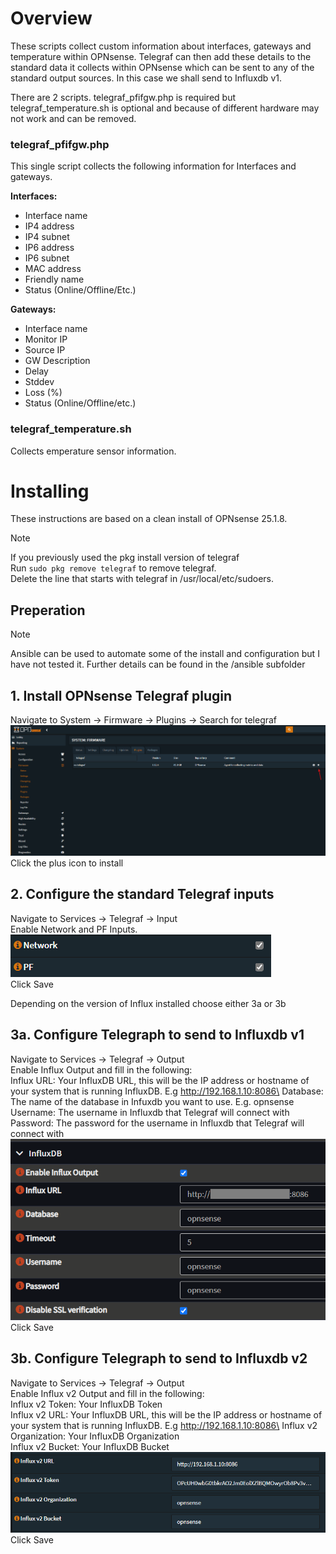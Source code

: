 # Overview
These scripts collect custom information about interfaces, gateways and temperature within OPNsense.  Telegraf can then add these details to the standard data it collects within OPNsense which can be sent to any of the standard output sources. In this case we shall send to Influxdb v1.

There are 2 scripts.  telegraf_pfifgw.php is required but telegraf_temperature.sh is optional and because of different hardware may not work and can be removed.

### telegraf_pfifgw.php
This single script collects the following information for Interfaces and gateways.

  **Interfaces:**
  * Interface name
  * IP4 address
  * IP4 subnet
  * IP6 address
  * IP6 subnet
  * MAC address
  * Friendly name
  * Status (Online/Offline/Etc.)

  **Gateways:**
  * Interface name
  * Monitor IP
  * Source IP
  * GW Description
  * Delay
  * Stddev
  * Loss (%)
  * Status (Online/Offline/etc.)

### telegraf_temperature.sh
Collects emperature sensor information.


# Installing
These instructions are based on a clean install of OPNsense 25.1.8.
> [!NOTE]
> If you previously used the pkg install version of telegraf\
> Run `sudo pkg remove telegraf` to remove telegraf.\
> Delete the line that starts with telegraf in /usr/local/etc/sudoers.

## Preperation
> [!NOTE]
> Ansible can be used to automate some of the install and configuration but I have not tested it.  Further details can be found in the /ansible subfolder

## 1. Install OPNsense Telegraf plugin
Navigate to System -> Firmware -> Plugins -> Search for telegraf\
![Screenshot adding the default Telegraf plugin](/images/opnsense1.png)\
Click the plus icon to install

## 2. Configure the standard Telegraf inputs
Navigate to Services -> Telegraf -> Input\
Enable Network and PF Inputs.\
![Screenshot enabling inputs](/images/opnsense2.png)\
Click Save


Depending on the version of Influx installed choose either 3a or 3b
## 3a. Configure Telegraph to send to Influxdb v1
Navigate to Services -> Telegraf -> Output\
Enable Influx Output and fill in the following:\
Influx URL: Your InfluxDB URL, this will be the IP address or hostname of your system that is running InfluxDB. E.g http://192.168.1.10:8086\
Database: The name of the database in Infuxdb you want to use. E.g. opnsense\
Username: The username in Influxdb that Telegraf will connect with\
Password: The password for the username in Influxdb that Telegraf will connect with\
![Screenshot for Influx v2 config](/images/opnsense4.png)\
Click Save

## 3b. Configure Telegraph to send to Influxdb v2
Navigate to Services -> Telegraf -> Output\
Enable Influx v2 Output and fill in the following:\
Influx v2 Token: Your InfluxDB Token\
Influx v2 URL: Your InfluxDB URL, this will be the IP address or hostname of your system that is running InfluxDB. E.g http://192.168.1.10:8086\
Influx v2 Organization: Your InfluxDB Organization\
Influx v2 Bucket: Your InfluxDB Bucket\
![Screenshot for Influx v2 config](/images/opnsense3.png)\
Click Save


```

```
